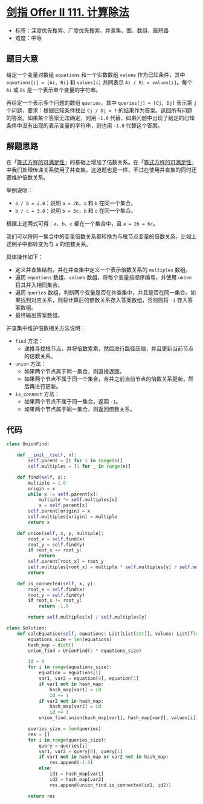 # [剑指 Offer II 111. 计算除法](https://leetcode.cn/problems/vlzXQL/)

- 标签：深度优先搜索、广度优先搜索、并查集、图、数组、最短路
- 难度：中等

## 题目大意

给定一个变量对数组 `equations` 和一个实数数组 `values` 作为已知条件，其中 `equations[i] = [Ai, Bi]`  和 `values[i]` 共同表示 `Ai / Bi = values[i]`。每个 `Ai` 或 `Bi` 是一个表示单个变量的字符串。

再给定一个表示多个问题的数组 `queries`，其中 `queries[j] = [Cj, Dj]` 表示第 `j` 个问题，要求：根据已知条件找出 `Cj / Dj = ?` 的结果作为答案。返回所有问题的答案。如果某个答案无法确定，则用 `-1.0` 代替，如果问题中出现了给定的已知条件中没有出现的表示变量的字符串，则也用 `-1.0` 代替这个答案。

## 解题思路

在「[等式方程的可满足性](https://leetcode.cn/problems/satisfiability-of-equality-equations)」的基础上增加了倍数关系。在「[等式方程的可满足性](https://leetcode.cn/problems/satisfiability-of-equality-equations)」中我们处理传递关系使用了并查集，这道题也是一样，不过在使用并查集的同时还要维护倍数关系。

举例说明：

- `a / b = 2.0`：说明 `a = 2b`，`a` 和 `b` 在同一个集合。
- `b / c = 3.0`：说明 `b = 3c`，`b`  和 `c`  在同一个集合。

根据上述两式可得：`a`、`b`、`c` 都在一个集合中，且 `a = 2b = 6c`。

我们可以将同一集合中的变量倍数关系都转换为与根节点变量的倍数关系，比如上述例子中都转变为与 `a` 的倍数关系。

具体操作如下：

- 定义并查集结构，并在并查集中定义一个表示倍数关系的 `multiples` 数组。
- 遍历 `equations` 数组、`values` 数组，将每个变量按顺序编号，并使用 `union` 将其并入相同集合。
- 遍历 `queries` 数组，判断两个变量是否在并查集中，并且是否在同一集合。如果找到对应关系，则将计算后的倍数关系存入答案数组，否则则将 `-1` 存入答案数组。
- 最终输出答案数组。

并查集中维护倍数相关方法说明：

- `find` 方法： 
    - 递推寻找根节点，并将倍数累乘，然后进行路径压缩，并且更新当前节点的倍数关系。
- `union` 方法：
    - 如果两个节点属于同一集合，则直接返回。
    - 如果两个节点不属于同一个集合，合并之前当前节点的倍数关系更新，然后再进行更新。
- `is_connect` 方法：
    - 如果两个节点不属于同一集合，返回 `-1`。
    - 如果两个节点属于同一集合，则返回倍数关系。

## 代码

```Python
class UnionFind:

    def __init__(self, n):
        self.parent = [i for i in range(n)]
        self.multiples = [1 for _ in range(n)]

    def find(self, x):
        multiple = 1.0
        origin = x
        while x != self.parent[x]:
            multiple *= self.multiples[x]
            x = self.parent[x]
        self.parent[origin] = x
        self.multiples[origin] = multiple
        return x

    def union(self, x, y, multiple):
        root_x = self.find(x)
        root_y = self.find(y)
        if root_x == root_y:
            return
        self.parent[root_x] = root_y
        self.multiples[root_x] = multiple * self.multiples[y] / self.multiples[x]
        return

    def is_connected(self, x, y):
        root_x = self.find(x)
        root_y = self.find(y)
        if root_x != root_y:
            return -1.0

        return self.multiples[x] / self.multiples[y]

class Solution:
    def calcEquation(self, equations: List[List[str]], values: List[float], queries: List[List[str]]) -> List[float]:
        equations_size = len(equations)
        hash_map = dict()
        union_find = UnionFind(2 * equations_size)

        id = 0
        for i in range(equations_size):
            equation = equations[i]
            var1, var2 = equation[0], equation[1]
            if var1 not in hash_map:
                hash_map[var1] = id
                id += 1
            if var2 not in hash_map:
                hash_map[var2] = id
                id += 1
            union_find.union(hash_map[var1], hash_map[var2], values[i])

        queries_size = len(queries)
        res = []
        for i in range(queries_size):
            query = queries[i]
            var1, var2 = query[0], query[1]
            if var1 not in hash_map or var2 not in hash_map:
                res.append(-1.0)
            else:
                id1 = hash_map[var1]
                id2 = hash_map[var2]
                res.append(union_find.is_connected(id1, id2))

        return res
```

